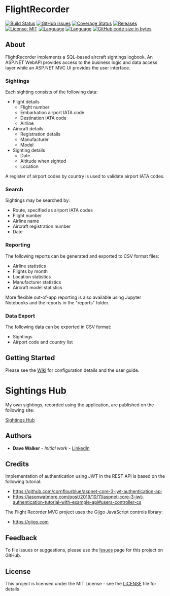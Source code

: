 # FlightRecorder

[![Build Status](https://github.com/davewalker5/FlightRecorder/workflows/.NET%20Core%20CI%20Build/badge.svg)](https://github.com/davewalker5/FlightRecorder/actions)
[![GitHub issues](https://img.shields.io/github/issues/davewalker5/FlightRecorder)](https://github.com/davewalker5/FlightRecorder/issues)
[![Coverage Status](https://coveralls.io/repos/github/davewalker5/FlightRecorder/badge.svg?branch=master)](https://coveralls.io/github/davewalker5/FlightRecorder?branch=master)
[![Releases](https://img.shields.io/github/v/release/davewalker5/FlightRecorder.svg?include_prereleases)](https://github.com/davewalker5/FlightRecorder/releases)
[![License: MIT](https://img.shields.io/badge/License-MIT-blue.svg)](https://github.com/davewalker5/FlightRecorder/blob/master/LICENSE)
[![Language](https://img.shields.io/badge/language-c%23-blue.svg)](https://github.com/davewalker5/FlightRecorder/)
[![Language](https://img.shields.io/badge/database-SQLite-blue.svg)](https://github.com/davewalker5/FlightRecorder/)
[![GitHub code size in bytes](https://img.shields.io/github/languages/code-size/davewalker5/FlightRecorder)](https://github.com/davewalker5/FlightRecorder/)

## About

FlightRecorder implements a SQL-based aircraft sightings logbook. An ASP.NET WebAPI provides access to the business logic and data access layer while an ASP.NET MVC UI provides the user interface.

### Sightings

Each sighting consists of the following data:

- Flight details
  - Flight number
  - Embarkation airport IATA code
  - Destination IATA code
  - Airline
- Aircraft details
  - Registration details
  - Manufacturer
  - Model
- Sighting details
  - Date
  - Altitude when sighted
  - Location

A register of airport codes by country is used to validate airport IATA codes.

### Search

Sightings may be searched by:

- Route, specified as airport IATA codes
- Flight number
- Airline name
- Aircraft registration number
- Date

### Reporting

The following reports can be generated and exported to CSV format files:

- Airline statistics
- Flights by month
- Location statistics
- Manufacturer statistics
- Aircraft model statistics

More flexible out-of-app reporting is also available using Jupyter Notebooks and the reports in the "reports" folder.

### Data Export

The following data can be exported in CSV format:

- Sightings
- Airport code and country list

## Getting Started

Please see the [Wiki](https://github.com/davewalker5/FlightRecorder/wiki) for configuration details and the user guide.

# Sightings Hub

My own sightings, recorded using the application, are published on the following site:

[Sightings Hub](https://davewalker5.github.io)

## Authors

- **Dave Walker** - _Initial work_ - [LinkedIn](https://www.linkedin.com/in/davewalker5/)

## Credits

Implementation of authentication using JWT in the REST API is based on the following tutorial:

- https://github.com/cornflourblue/aspnet-core-3-jwt-authentication-api
- https://jasonwatmore.com/post/2019/10/11/aspnet-core-3-jwt-authentication-tutorial-with-example-api#users-controller-cs

The Flight Recorder MVC project uses the Gijgo JavaScript controls library:

- https://gijgo.com

## Feedback

To file issues or suggestions, please use the [Issues](https://github.com/davewalker5/FlightRecorder/issues) page for this project on GitHub.

## License

This project is licensed under the MIT License - see the [LICENSE](LICENSE) file for details
